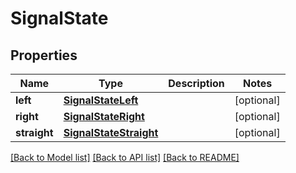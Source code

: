 # SignalState

## Properties
Name | Type | Description | Notes
------------ | ------------- | ------------- | -------------
**left** | [**SignalStateLeft**](SignalStateLeft.md) |  | [optional] 
**right** | [**SignalStateRight**](SignalStateRight.md) |  | [optional] 
**straight** | [**SignalStateStraight**](SignalStateStraight.md) |  | [optional] 

[[Back to Model list]](../README.md#documentation-for-models) [[Back to API list]](../README.md#documentation-for-api-endpoints) [[Back to README]](../README.md)

